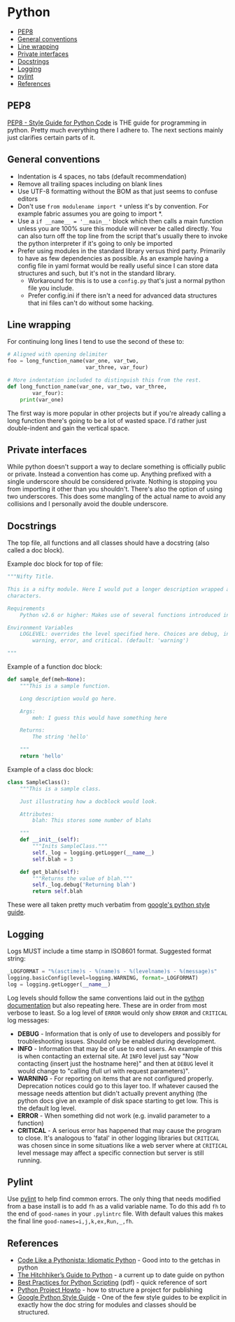 # Python

- [PEP8](#pep8)
- [General conventions](#general-conventions)
- [Line wrapping](#line-wrapping)
- [Private interfaces](#private-interfaces)
- [Docstrings](#docstrings)
- [Logging](#logging)
- [pylint](#pylint)
- [References](#references)

## PEP8

[PEP8 - Style Guide for Python Code][PEP8] is THE guide for programming in python.  Pretty much everything there I adhere to.  The next sections mainly just clarifies certain parts of it.

## General conventions

- Indentation is 4 spaces, no tabs (default recommendation)
- Remove all trailing spaces including on blank lines
- Use UTF-8 formatting without the BOM as that just seems to confuse editors
- Don't use `from modulename import *` unless it's by convention. For example fabric assumes you are going to import *.
- Use a `if __name__ = '__main__'` block which then calls a main function unless you are 100% sure this module will never be called directly. You can also turn off the top line from the script that's usually there to invoke the python interpreter if it's going to only be imported
- Prefer using modules in the standard library versus third party.  Primarily to have as few dependencies as possible.  As an example having a config file in yaml format would be really useful since I can store data structures and such, but it's not in the standard library.
    - Workaround for this is to use a `config.py` that's just a normal python file you include.
    - Prefer config.ini if there isn't a need for advanced data structures that ini files can't do without some hacking.

## Line wrapping

For continuing long lines I tend to use the second of these to:

```python
# Aligned with opening delimiter
foo = long_function_name(var_one, var_two,
                         var_three, var_four)

# More indentation included to distinguish this from the rest.
def long_function_name(var_one, var_two, var_three,
        var_four):
    print(var_one)
```

The first way is more popular in other projects but if you're already calling a long function there's going to be a lot of wasted space.  I'd rather just double-indent and gain the vertical space.

## Private interfaces

While python doesn't support a way to declare something is officially public or private. Instead a convention has come up. Anything prefixed with a single underscore should be considered private. Nothing is stopping you from importing it other than you shouldn't.  There's also the option of using two underscores.  This does some mangling of the actual name to avoid any collisions and I personally avoid the double underscore.

## Docstrings

The top file, all functions and all classes should have a docstring (also called a doc block).

Example doc block for top of file:

```python
"""Nifty Title.

This is a nifty module. Here I would put a longer description wrapped at 80
characters.

Requirements
    Python v2.6 or higher: Makes use of several functions introduced in 2.6

Environment Variables
    LOGLEVEL: overrides the level specified here. Choices are debug, info,
        warning, error, and critical. (default: 'warning')

"""
```

Example of a function doc block:

```python
def sample_def(meh=None):
    """This is a sample function.

    Long description would go here.

    Args:
        meh: I guess this would have something here

    Returns:
        The string 'hello'

    """
    return 'hello'
```

Example of a class doc block:

```python
class SampleClass():
    """This is a sample class.

    Just illustrating how a docblock would look.

    Attributes:
        blah: This stores some number of blahs

    """
    def __init__(self):
        """Inits SampleClass."""
        self._log = logging.getLogger(__name__)
        self.blah = 3

    def get_blah(self):
        """Returns the value of blah."""
        self._log.debug('Returning blah')
        return self.blah
```

These were all taken pretty much verbatim from [google's python style guide](http://google-styleguide.googlecode.com/svn/trunk/pyguide.html#Comments).

## Logging

Logs MUST include a time stamp in ISO8601 format. Suggested format string:

```python
_LOGFORMAT = "%(asctime)s - %(name)s - %(levelname)s - %(message)s"
logging.basicConfig(level=logging.WARNING, format=_LOGFORMAT)
log = logging.getLogger(__name__)
```

Log levels should follow the same conventions laid out in the [python documentation](http://docs.python.org/2/howto/logging.html#logging-basic-tutorial) but also repeating here. These are in order from most verbose to least. So a log level of `ERROR` would only show `ERROR` and `CRITICAL` log messages:

- **DEBUG** - Information that is only of use to developers and possibly for troubleshooting issues. Should only be enabled during development.
- **INFO** - Information that may be of use to end users. An example of this is when contacting an external site. At `INFO` level just say "Now contacting (insert just the hostname here)" and then at `DEBUG` level it would change to "calling (full url with request parameters)".
- **WARNING** - For reporting on items that are not configured properly. Deprecation notices could go to this layer too. If whatever caused the message needs attention but didn't actually prevent anything (the python docs give an example of disk space starting to get low. This is the default log level.
- **ERROR** - When something did not work (e.g. invalid parameter to a function)
- **CRITICAL** - A serious error has happened that may cause the program to close. It's analogous to 'fatal' in other logging libraries but `CRITICAL` was chosen since in some situations like a web server where at `CRITICAL` level message may affect a specific connection but server is still running.

## Pylint

Use [pylint](http://www.pylint.org/) to help find common errors. The only thing that needs modified from a base install is to add `fh` as a valid variable name. To do this add `fh` to the end of `good-names` in your `.pylintrc` file. With default values this makes the final line `good-names=i,j,k,ex,Run,_,fh`.

## References

- [Code Like a Pythonista: Idiomatic Python](http://python.net/~goodger/projects/pycon/2007/idiomatic/handout.html) - Good into to the getchas in python
- [The Hitchhiker’s Guide to Python](http://docs.python-guide.org/en/latest/) - a current up to date guide on python
- [Best Practices for Python Scripting](http://cdn.oreillystatic.com/en/assets/1/event/27/Best%20practices%20for%20_scripting_%20with%20Python%203%20Paper.pdf) (pdf) - quick reference of sort
- [Python Project Howto](http://infinitemonkeycorps.net/docs/pph/) - how to structure a project for publishing
- [Google Python Style Guide](http://google-styleguide.googlecode.com/svn/trunk/pyguide.html) - One of the few style guides to be explicit in exactly how the doc string for modules and classes should be structured.


 [PEP8]: http://www.python.org/dev/peps/pep-0008/ "Style Guide for Python Code"
